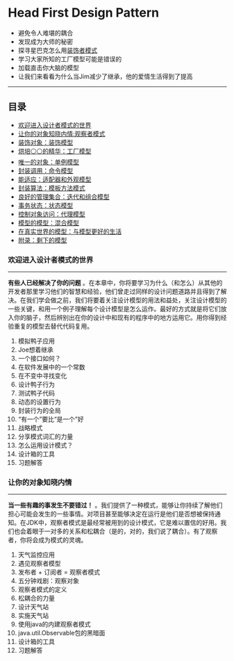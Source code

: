 Head First Design Pattern
=======

* 避免令人难堪的耦合
* 发现成为大师的秘密
* 探寻星巴克怎么用[装饰者模式](https://www.google.com/search?q=%E8%A3%85%E9%A5%B0%E8%80%85%E6%A8%A1%E5%BC%8F&rlz=1C1CHBD_jaJP837JP837&oq=%E8%A3%85%E9%A5%B0%E8%80%85%E6%A8%A1%E5%BC%8F&aqs=chrome..69i57j0l5.423j0j4&sourceid=chrome&ie=UTF-8 "悬停显示")
* 学习大家所知的工厂模型可能是错误的
* 加载直击你大脑的模型
* 让我们来看看为什么当Jim减少了继承，他的爱情生活得到了提高

****

## 目录
* [欢迎进入设计者模式的世界](#欢迎进入设计者模式的世界)
* [让你的对象知晓内情:观察者模式](#让你的对象知晓内情)
* [装饰对象：装饰模型](#装饰对象)
* [烘培⚪⚪的精华：工厂模型](#烘培⚪⚪的精华)
* [唯一的对象：单例模型](#唯一的对象)
* [封装调用：命令模型](#封装调用)
* [能适应：适配器和外观模型](#能适应)
* [封装算法：模板方法模式](#封装算法)
* [良好的管理集合：迭代和组合模型](#良好的管理集合)
* [事务状态：状态模型](#事务状态)
* [控制对象访问：代理模型](#制对象访问)
* [模型的模型：混合模型](#模型的模型)
* [在真实世界的模型：与模型更好的生活](#在真实世界的模型)
* [附录：剩下的模型](#附录)


### 欢迎进入设计者模式的世界
-----------
**有些人已经解决了你的问题** 。在本章中，你将要学习为什么（和怎么）从其他的开发者那里学习他们的智慧和经验，他们曾走过同样的设计问题道路并且得到了解决。在我们学会做之前，我们将要着关注设计模型的用法和益处，关注设计模型的一些关键，和用一个例子理解每个设计模型是怎么运作。最好的方式就是将它们放入你的脑子，然后辨别出在你的设计中和现有的程序中的地方运用它。用你得到经验重复的模型去替代代码复用。

1. 模拟鸭子应用
2. Joe想着继承
3. 一个接口如何？
4. 在软件发展中的一个常数
5. 在不变中寻找变化
6. 设计鸭子行为
7. 测试鸭子代码
8. 动态的设置行为
9. 封装行为的全局
10. “有一个”要比“是一个”好
11. 战略模式
12. 分享模式词汇的力量
13. 怎么运用设计模式？
14. 设计箱的工具
15. 习题解答


### 让你的对象知晓内情
-----------
**当一些有趣的事发生不要错过！** 。我们提供了一种模式，能够让你持续了解他们担心可能会发生的一些事情。对项目甚至能够决定在运行是他们是否想被保持通知。在JDK中，观察者模式是最经常被用到的设计模式，它是难以置信的好用。我们也会着眼于一对多的关系和松耦合（是的，对的，我们说了耦合）。有了观察者，你将会成为模式的灵魂。

1. 天气监控应用
2. 遇见观察者模型
3. 发布者 + 订阅者 = 观察者模式
4. 五分钟戏剧：观察对象
5. 观察者模式的定义
6. 松耦合的力量
7. 设计天气站
8. 实施天气站
9. 使用java的内建观察者模式
10. java.util.Observable包的黑暗面
11. 设计箱的工具
12. 习题解答















    

